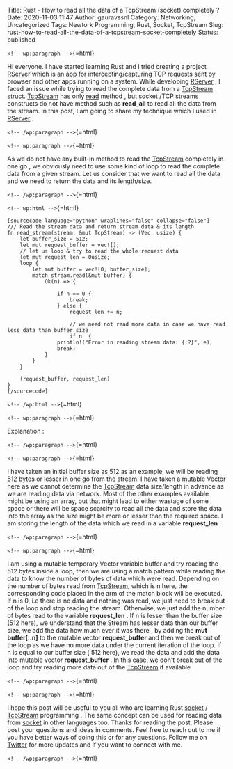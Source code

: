 Title: Rust - How to read all the data of a   TcpStream (socket) completely ?
Date: 2020-11-03 11:47
Author: gauravssnl
Category: Networking, Uncategorized
Tags: Newtork Programming, Rust, Socket, TcpStream
Slug: rust-how-to-read-all-the-data-of-a-tcpstream-socket-completely
Status: published

`<!-- wp:paragraph -->`{=html}

Hi everyone. I have started learning Rust and I tried creating a project [RServer](https://github.com/gauravssnl/rserver) which is an app for intercepting/capturing TCP requests sent by browser and other apps running on a system. While developing [RServer](https://github.com/gauravssnl/rserver) , I faced an issue while trying to read the complete data from a [TcpStream](https://doc.rust-lang.org/std/net/struct.TcpStream.html) struct. [TcpStream](https://doc.rust-lang.org/std/net/struct.TcpStream.html) has only [read](https://doc.rust-lang.org/std/net/struct.TcpStream.html#impl-Read) method , but socket /TCP streams constructs do not have method such as **read_all** to read all the data from the stream. In this post, I am going to share my technique which I used in [RServer](https://github.com/gauravssnl/rserver) .

`<!-- /wp:paragraph -->`{=html}

`<!-- wp:paragraph -->`{=html}

As we do not have any built-in method to read the [TcpStream](https://doc.rust-lang.org/std/net/struct.TcpStream.html) completely in one go , we obviously need to use some kind of loop to read the complete data from a given stream. Let us consider that we want to read all the data and we need to return the data and its length/size.

`<!-- /wp:paragraph -->`{=html}

`<!-- wp:html -->`{=html}

    [sourcecode language="python" wraplines="false" collapse="false"]
    /// Read the stream data and return stream data & its length
    fn read_stream(stream: &mut TcpStream) -> (Vec, usize) {
        let buffer_size = 512;
        let mut request_buffer = vec![];
        // let us loop & try to read the whole request data
        let mut request_len = 0usize;
        loop {
            let mut buffer = vec![0; buffer_size];
            match stream.read(&mut buffer) {
                Ok(n) => {
                   
                    if n == 0 {
                        break;
                    } else {
                        request_len += n;

                        // we need not read more data in case we have read less data than buffer size
                        if n  {
                    println!("Error in reading stream data: {:?}", e);
                    break;
                }
            }
        }

        (request_buffer, request_len)
    }
    [/sourcecode]

`<!-- /wp:html -->`{=html}

`<!-- wp:paragraph -->`{=html}

Explanation :

`<!-- /wp:paragraph -->`{=html}

`<!-- wp:paragraph -->`{=html}

I have taken an initial buffer size as 512 as an example, we will be reading 512 bytes or lesser in one go from the stream. I have taken a mutable Vector here as we cannot determine the [TcpStream](https://doc.rust-lang.org/std/net/struct.TcpStream.html) data size/length in advance as we are reading data via network. Most of the other examples available might be using an array, but that might lead to either wastage of some space or there will be space scarcity to read all the data and store the data into the array as the size might be more or lesser than the required space. I am storing the length of the data which we read in a variable **request_len** .

`<!-- /wp:paragraph -->`{=html}

`<!-- wp:paragraph -->`{=html}

I am using a mutable temporary Vector variable buffer and try reading the 512 bytes inside a loop, then we are using a match pattern while reading the data to know the number of bytes of data which were read. Depending on the number of bytes read from [TcpStream](https://doc.rust-lang.org/std/net/struct.TcpStream.html), which is n here, the corresponding code placed in the arm of the match block will be executed. If n is 0, i.e there is no data and nothing was read, we just need to break out of the loop and stop reading the stream. Otherwise, we just add the number of bytes read to the variable **request_len** . If n is lesser than the buffer size (512 here), we understand that the Stream has lesser data than our buffer size, we add the data how much ever it was there , by adding the **mut buffer\[..n\]** to the mutable vector **request_buffer** and then we break out of the loop as we have no more data under the current iteration of the loop. If n is equal to our buffer size ( 512 here), we read the data and add the data into mutable vector **request_buffer** . In this case, we don't break out of the loop and try reading more data out of the [TcpStream](https://doc.rust-lang.org/std/net/struct.TcpStream.html) if available .

`<!-- /wp:paragraph -->`{=html}

`<!-- wp:paragraph -->`{=html}

I hope this post will be useful to you all who are learning Rust [socket](https://en.wikipedia.org/wiki/Network_socket) / [TcpStream](https://doc.rust-lang.org/std/net/struct.TcpStream.html) programming . The same concept can be used for reading data from [socket](https://en.wikipedia.org/wiki/Network_socket) in other languages too. Thanks for reading the post. Please post your questions and ideas in comments. Feel free to reach out to me if you have better ways of doing this or for any questions. Follow me on [Twitter](https://twitter.com/gauravssnl) for more updates and if you want to connect with me.

`<!-- /wp:paragraph -->`{=html}

